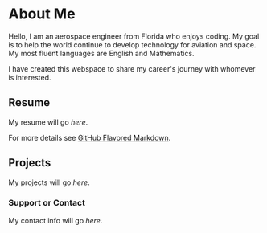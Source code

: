 # About Me

Hello, I am an aerospace engineer from Florida who enjoys coding. My goal is to help the world continue to develop technology for aviation and space. My most fluent languages are English and Mathematics.

I have created this webspace to share my career's journey with whomever is interested. 

## Resume

My resume will go _here_.

For more details see [GitHub Flavored Markdown](https://guides.github.com/features/mastering-markdown/).

## Projects

My projects will go _here_.

### Support or Contact

My contact info will go _here_.
